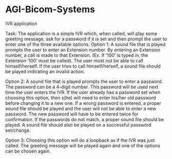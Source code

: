 # AGI-Bicom-Systems
IVR application


Task:
The application is a simple IVR which, when called, will play some greeting message, ask for a password if it is set and then prompt the user to enter one of the three available options.
Option 1: A sound file that is played prompts the user to enter an Extension number.  By entering an Extension number, a call is made to that Extension. (Ex. If ‘100’ is typed in, the Extension ‘100’ must be called). The user must not be able to call himself/herself. If the user tries to call himself/herself, a sound file should be played indicating an invalid action.

Option 2: A sound file that is played prompts the user to enter a password. The password can be a 4-digit number. This password will be used next time the user enters the IVR. If the user already has a password set when choosing this option, then s(he) will need to enter his/her old password before changing it to a new one. If a wrong password is entered, a proper sound file should be played and the user will not be able to enter a new password. The new password will have to be entered twice for confirmation. If the passwords do not match, a proper sound file should be played. A sound file should also be played on a successful password set/change.

Option 3: Choosing this option will do a loopback as if the IVR was just called. The greeting message will be played again and one of the options can be chosen again.
